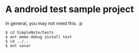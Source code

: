 # A android test sample project

In general, you may not need this. :p

```
$ cd SimpleNote/tests
$ ant emma debug install test
$ cd ../..
$ ant sonar
```
